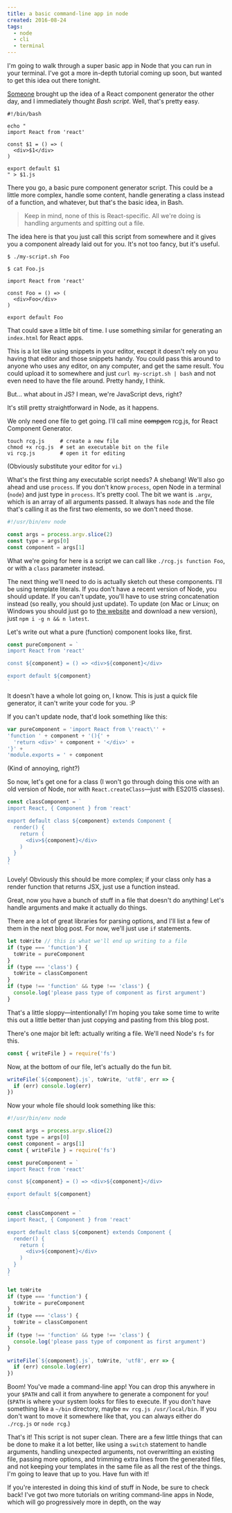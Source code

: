 ```yaml
---
title: a basic command-line app in node
created: 2016-08-24
tags:
  - node
  - cli
  - terminal
---
```


I'm going to walk through a super basic app in Node that you can
run in your terminal. I've got a more in-depth tutorial coming up soon,
but wanted to get this idea out there tonight.

[Someone](http://ryanwalsh.io) brought up the idea of a React component
generator the other day, and I immediately thought _Bash script_. Well, that's
pretty easy.

```shell
#!/bin/bash

echo "
import React from 'react'

const $1 = () => (
  <div>$1</div>
)

export default $1
" > $1.js
```

There you go, a basic pure component generator script. This could be a little
more complex, handle some content, handle generating a class instead of a
function, and whatever, but that's the basic idea, in Bash.

> Keep in mind, none of this is React-specific. All we're doing is handling
> arguments and spitting out a file.

The idea here is that you just call this script from somewhere and it gives you
a component already laid out for you. It's not too fancy, but it's useful.

```shell
$ ./my-script.sh Foo

$ cat Foo.js

import React from 'react'

const Foo = () => (
  <div>Foo</div>
)

export default Foo
```

That could save a little bit of time. I use something similar for generating an
`index.html` for React apps.

This is a lot like using snippets in your editor, except it doesn't rely on you
having that editor and those snippets handy. You could pass this around to anyone
who uses any editor, on any computer, and get the same result. You could upload
it to somewhere and just `curl my-script.sh | bash` and not even need to have the
file around. Pretty handy, I think.

But... what about in JS? I mean, we're JavaScript devs, right?

It's still pretty straightforward in Node, as it happens.

We only need one file to get going. I'll call mine ~~compgen~~ rcg.js, for React
Component Generator.

```shell
touch rcg.js     # create a new file
chmod +x rcg.js  # set an executable bit on the file
vi rcg.js        # open it for editing
```

(Obviously substitute your editor for `vi`.)

What's the first thing any executable script needs? A shebang! We'll also go
ahead and use `process`. If you don't know `process`, open Node in a terminal
(`node`) and just type in `process`. It's pretty cool. The bit we want is
`.argv`, which is an array of all arguments passed. It always has `node` and the
file that's calling it as the first two elements, so we don't need those.

```javascript
#!/usr/bin/env node

const args = process.argv.slice(2)
const type = args[0]
const component = args[1]
```

What we're going for here is a script we can call like `./rcg.js function Foo`,
or with a `class` parameter instead.

The next thing we'll need to do is actually sketch out these components. I'll be
using template literals. If you don't have a recent version of Node, you should
update. If you can't update, you'll have to use string concatenation instead (so
really, you should just update). To update (on Mac or Linux; on Windows you
should just go to [the website](http://nodejs.org) and download a new version),
just `npm i -g n && n latest`.

Let's write out what a pure (function) component looks like, first.

```javascript
const pureComponent = `
import React from 'react'

const ${component} = () => <div>${component}</div>

export default ${component}
`
```

It doesn't have a whole lot going on, I know. This is just a quick file
generator, it can't write your code for you. :P

If you can't update node, that'd look something like this:

```javascript
var pureComponent = 'import React from \'react\'' +
'function ' + component + '(){' +
  'return <div>' + component + '</div>' +
'}' +
'module.exports = ' + component
```

(Kind of annoying, right?)

So now, let's get one for a class (I won't go through doing this one with an old
version of Node, nor with `React.createClass`&mdash;just with ES2015 classes).

```javascript
const classComponent = `
import React, { Component } from 'react'

export default class ${component} extends Component {
  render() {
    return (
      <div>${component}</div>
    )
  }
}
`
```

Lovely! Obviously this should be more complex; if your class only has a render
function that returns JSX, just use a function instead.

Great, now you have a bunch of stuff in a file that doesn't do anything! Let's
handle arguments and make it actually do things.

There are a lot of great libraries for parsing options, and I'll list a few of
them in the next blog post. For now, we'll just use `if` statements.

```javascript
let toWrite // this is what we'll end up writing to a file
if (type === 'function') {
  toWrite = pureComponent
}
if (type === 'class') {
  toWrite = classComponent
}
if (type !== 'function' && type !== 'class') {
  console.log('please pass type of component as first argument')
}
```

That's a little sloppy&mdash;intentionally! I'm hoping you take some time to
write this out a little better than just copying and pasting from this blog
post.

There's one major bit left: actually writing a file. We'll need Node's `fs` for
this.

```javascript
const { writeFile } = require('fs')
```

Now, at the bottom of our file, let's actually do the fun bit.

```javascript
writeFile(`${component}.js`, toWrite, 'utf8', err => {
  if (err) console.log(err)
})
```

Now your whole file should look something like this:

```javascript
#!/usr/bin/env node

const args = process.argv.slice(2)
const type = args[0]
const component = args[1]
const { writeFile } = require('fs')

const pureComponent = `
import React from 'react'

const ${component} = () => <div>${component}</div>

export default ${component}
`

const classComponent = `
import React, { Component } from 'react'

export default class ${component} extends Component {
  render() {
    return (
      <div>${component}</div>
    )
  }
}
`

let toWrite
if (type === 'function') {
  toWrite = pureComponent
}
if (type === 'class') {
  toWrite = classComponent
}
if (type !== 'function' && type !== 'class') {
  console.log('please pass type of component as first argument')
}

writeFile(`${component}.js`, toWrite, 'utf8', err => {
  if (err) console.log(err)
})
```

Boom! You've made a command-line app! You can drop this anywhere in your `$PATH`
and call it from anywhere to generate a component for you! (`$PATH` is where
your system looks for files to execute. If you don't have something like a
`~/bin` directory, maybe `mv rcg.js /usr/local/bin`. If you don't want to move it
somewhere like that, you can always either do `./rcg.js` or `node rcg`.)

That's it! This script is not super clean. There are a few little things that
can be done to make it a lot better, like using a `switch` statement to handle
arguments, handling unexpected arguments, not overwritting an existing file,
passing more options, and trimming extra lines from the generated files, and not
keeping your templates in the same file as all the rest of the things. I'm going
to leave that up to you. Have fun with it!

If you're interested in doing this kind of stuff in Node, be sure to check back!
I've got two more tutorials on writing command-line apps in Node, which will go
progressively more in depth, on the way
